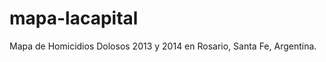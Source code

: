 mapa-lacapital
==============

Mapa de Homicidios Dolosos 2013 y 2014 en Rosario, Santa Fe, Argentina.
